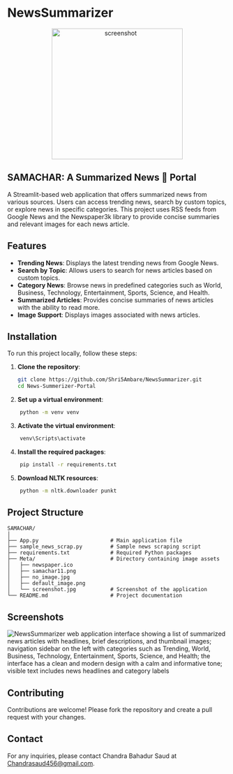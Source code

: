 # NewsSummarizer
<p align="center">
  <img src="/InNews-master/Meta/samachar.jpg" alt="screenshot" style="width:300px;height:auto;">
</p>



## SAMACHAR: A Summarized News 📰 Portal
A Streamlit-based web application that offers summarized news from various sources. Users can access trending news, search by custom topics, or explore news in specific categories. This project uses RSS feeds from Google News and the Newspaper3k library to provide concise summaries and relevant images for each news article.


## Features

- **Trending News**: Displays the latest trending news from Google News.
- **Search by Topic**: Allows users to search for news articles based on custom topics.
- **Category News**: Browse news in predefined categories such as World, Business, Technology, Entertainment, Sports, Science, and Health.
- **Summarized Articles**: Provides concise summaries of news articles with the ability to read more.
- **Image Support**: Displays images associated with news articles.

## Installation

To run this project locally, follow these steps:

1. **Clone the repository**:
   ```sh
   git clone https://github.com/Shri5Ambare/NewsSummarizer.git
   cd News-Summerizer-Portal

2. **Set up a virtual environment**:
```sh
    python -m venv venv 
```
3. **Activate the virtual environment**:
```sh
    venv\Scripts\activate
```
4.  **Install the required packages**:
```sh
    pip install -r requirements.txt
``` 
5.  **Download NLTK resources**:
```sh
    python -m nltk.downloader punkt
```


## Project Structure
```
SAMACHAR/
│
├── App.py                       # Main application file
├── sample_news_scrap.py         # Sample news scraping script
├── requirements.txt             # Required Python packages
├── Meta/                        # Directory containing image assets
│   ├── newspaper.ico
│   ├── samachar11.png
│   ├── no_image.jpg
│   ├── default_image.png
│   └── screenshot.jpg           # Screenshot of the application
└── README.md                    # Project documentation
```

## Screenshots
<img src="/NewaSummarizer/Meta/screenshot.jpg" alt="NewsSummarizer web application interface showing a list of summarized news articles with headlines, brief descriptions, and thumbnail images; navigation sidebar on the left with categories such as Trending, World, Business, Technology, Entertainment, Sports, Science, and Health; the interface has a clean and modern design with a calm and informative tone; visible text includes news headlines and category labels" style="max-width:100%;height:auto;">



## Contributing
Contributions are welcome! Please fork the repository and create a pull request with your changes.

## Contact
For any inquiries, please contact Chandra Bahadur Saud at [Chandrasaud456@gmail.com](mailto:chandrasaud456@gmail.com).







